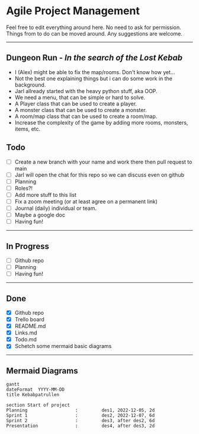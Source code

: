 # Agile Project Management

Feel free to edit everything around here. No need to ask for permission.
Things from to do can be moved around. Any suggestions are welcome.

---

## **Dungeon Run** - *In the search of the Lost Kebab*

- I (Alex) might be able to fix the map/rooms. Don't know how yet...
- Not the best one explaining things but i can do some work in the background.
- Jarl allready started with the heavy python stuff, aka OOP.
- We need a menu, that can be simple or hard to solve.
- A Player class that can be used to create a player.
- A monster class that can be used to create a monster.
- A room/map class that can be used to create a room/map.
- Increase the complexity of the game by adding more rooms, monsters, items, etc.

## Todo

- [ ] Create a new branch with your name and work there then pull request to main
- [ ] Jarl will open the chat for this repo so we can discuss even on github
- [ ] Planning
- [ ] Roles?!
- [ ] Add more stuff to this list
- [ ] Fix a zoom meeting (or at least agree on a permanent link)
- [ ] Journal (daily) individual or team.
- [ ] Maybe a google doc
- [ ] Having fun!

---

## In Progress

- [ ] Github repo
- [ ] Planning
- [ ] Having fun!

---

## Done

- [x] Github repo
- [X] Trello board
- [X] README.md
- [X] Links.md
- [X] Todo.md
- [x] Schetch some mermaid basic diagrams

---

## Mermaid Diagrams

```mermaid
gantt
dateFormat  YYYY-MM-DD
title Kebabpatrullen

section Start of project
Planning                  :         des1, 2022-12-05, 2d
Sprint 1                  :         des2, 2022-12-07, 6d
Sprint 2                  :         des3, after des2, 6d
Presentation              :         des4, after des3, 2d
```
